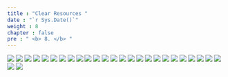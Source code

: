 ```yaml
---
title : "Clear Resources "
date : "`r Sys.Date()`"
weight : 8
chapter : false
pre : " <b> 8. </b> "
---
```


![](../WorkShop2/08.clear/r1(1).png?featherlight=false&width=90pc)
![](../WorkShop2/08.clear/r1(10).png?featherlight=false&width=90pc)
![](../WorkShop2/08.clear/r1(11).png?featherlight=false&width=90pc)
![](../WorkShop2/08.clear/r1(12).png?featherlight=false&width=90pc)
![](../WorkShop2/08.clear/r1(13).png?featherlight=false&width=90pc)
![](../WorkShop2/08.clear/r1(14).png?featherlight=false&width=90pc)
![](../WorkShop2/08.clear/r1(15).png?featherlight=false&width=90pc)
![](../WorkShop2/08.clear/r1(16).png?featherlight=false&width=90pc)
![](../WorkShop2/08.clear/r1(17).png?featherlight=false&width=90pc)
![](../WorkShop2/08.clear/r1(18).png?featherlight=false&width=90pc)
![](../WorkShop2/08.clear/r1(19).png?featherlight=false&width=90pc)
![](../WorkShop2/08.clear/r1(2).png?featherlight=false&width=90pc)
![](../WorkShop2/08.clear/r1(20).png?featherlight=false&width=90pc)
![](../WorkShop2/08.clear/r1(21).png?featherlight=false&width=90pc)
![](../WorkShop2/08.clear/r1(22).png?featherlight=false&width=90pc)
![](../WorkShop2/08.clear/r1(23).png?featherlight=false&width=90pc)
![](../WorkShop2/08.clear/r1(24).png?featherlight=false&width=90pc)
![](../WorkShop2/08.clear/r1(25).png?featherlight=false&width=90pc)
![](../WorkShop2/08.clear/r1(26).png?featherlight=false&width=90pc)
![](../WorkShop2/08.clear/r1(27).png?featherlight=false&width=90pc)
![](../WorkShop2/08.clear/r1(3).png?featherlight=false&width=90pc)
![](../WorkShop2/08.clear/r1(4).png?featherlight=false&width=90pc)
![](../WorkShop2/08.clear/r1(5).png?featherlight=false&width=90pc)
![](../WorkShop2/08.clear/r1(6).png?featherlight=false&width=90pc)
![](../WorkShop2/08.clear/r1(7).png?featherlight=false&width=90pc)
![](../WorkShop2/08.clear/r1(8).png?featherlight=false&width=90pc)
![](../WorkShop2/08.clear/r1(9).png?featherlight=false&width=90pc)